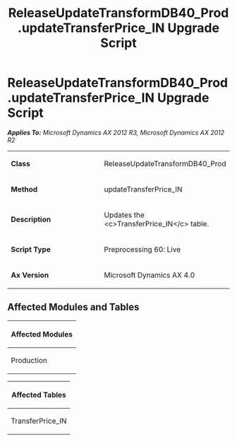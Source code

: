 ﻿---
title: ReleaseUpdateTransformDB40_Prod.updateTransferPrice_IN Upgrade Script
TOCTitle: ReleaseUpdateTransformDB40_Prod.updateTransferPrice_IN Upgrade Script
ms:assetid: b75c645a-f68f-ef14-ff9c-6bbd13fad2e8
ms:mtpsurl: https://msdn.microsoft.com/en-us/library/JJ737054(v=AX.60)
ms:contentKeyID: 49710736
ms.date: 05/18/2015
mtps_version: v=AX.60
---

# ReleaseUpdateTransformDB40\_Prod.updateTransferPrice\_IN Upgrade Script 


_**Applies To:** Microsoft Dynamics AX 2012 R3, Microsoft Dynamics AX 2012 R2_

<table>
<colgroup>
<col style="width: 50%" />
<col style="width: 50%" />
</colgroup>
<tbody>
<tr class="odd">
<td><p><strong>Class</strong></p></td>
<td><p>ReleaseUpdateTransformDB40_Prod</p></td>
</tr>
<tr class="even">
<td><p><strong>Method</strong></p></td>
<td><p>updateTransferPrice_IN</p></td>
</tr>
<tr class="odd">
<td><p><strong>Description</strong></p></td>
<td><p>Updates the &lt;c&gt;TransferPrice_IN&lt;/c&gt; table.</p></td>
</tr>
<tr class="even">
<td><p><strong>Script Type</strong></p></td>
<td><p>Preprocessing 60: Live</p></td>
</tr>
<tr class="odd">
<td><p><strong>Ax Version</strong></p></td>
<td><p>Microsoft Dynamics AX 4.0</p></td>
</tr>
</tbody>
</table>


## Affected Modules and Tables

<table>
<colgroup>
<col style="width: 100%" />
</colgroup>
<thead>
<tr class="header">
<th><p>Affected Modules</p></th>
</tr>
</thead>
<tbody>
<tr class="odd">
<td><p>Production</p></td>
</tr>
</tbody>
</table>


<table>
<colgroup>
<col style="width: 100%" />
</colgroup>
<thead>
<tr class="header">
<th><p>Affected Tables</p></th>
</tr>
</thead>
<tbody>
<tr class="odd">
<td><p>TransferPrice_IN</p></td>
</tr>
</tbody>
</table>

  


